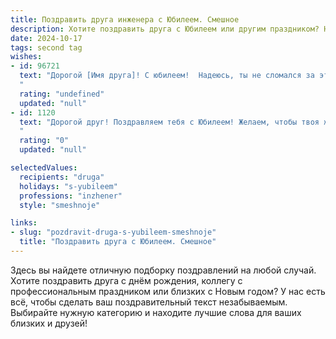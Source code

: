 ```yaml
---
title: Поздравить друга инженера с Юбилеем. Смешное
description: Хотите поздравить друга с Юбилеем или другим праздником? Наш ИИ создаст незабываемое поздравление, а вы обязательно выделитесь среди других.  
date: 2024-10-17
tags: second tag
wishes:
- id: 96721
  text: "Дорогой [Имя друга]! С юбилеем!  Надеюсь, ты не сломался за эти годы, как некоторые творения твоих инженерных рук!  Пусть твоя жизнь будет полна ярких идей, а не только чертежей, и пусть зарплата наконец-то сравняется с количеством твоих гениальных изобретений (хотя бы приблизительно!).  Поздравляю тебя с круглой датой и желаю  —  чтоб все шестеренки в твоей жизни работали как часы, а  вместо гаек были только  приятные сюрпризы!
  "
  rating: "undefined"
  updated: "null"
- id: 1120
  text: "Дорогой друг! Поздравляем тебя с Юбилеем! Желаем, чтобы твоя жизнь была полна точных расчетов, гениальных идей и безотказных механизмов, как швейцарские часы. Пусть в твоих руках всё работает без сбоев, а шестеренки в голове крутятся с невероятной скоростью, но только в нужном направлении!
  "
  rating: "0"
  updated: "null"

selectedValues:
  recipients: "druga"
  holidays: "s-yubileem"
  professions: "inzhener"
  style: "smeshnoje"

links:
- slug: "pozdravit-druga-s-yubileem-smeshnoje"
  title: "Поздравить друга с Юбилеем. Смешное"
---
```


Здесь вы найдете отличную подборку поздравлений на любой случай. 
Хотите поздравить друга с днём рождения, коллегу с профессиональным праздником или близких с Новым годом? У нас есть всё, чтобы сделать ваш поздравительный текст незабываемым. Выбирайте нужную категорию и находите лучшие слова для ваших близких и друзей!
